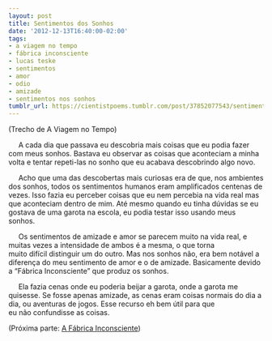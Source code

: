 ```yaml
---
layout: post
title: Sentimentos dos Sonhos
date: '2012-12-13T16:40:00-02:00'
tags:
- a viagem no tempo
- fábrica inconsciente
- lucas teske
- sentimentos
- amor
- odio
- amizade
- sentimentos nos sonhos
tumblr_url: https://cientistpoems.tumblr.com/post/37852077543/sentimentos-dos-sonhos
---
```

(Trecho de A Viagem no Tempo)

&nbsp; &nbsp; &nbsp;A cada dia que passava eu descobria mais coisas que eu podia fazer com meus sonhos. Bastava eu observar as coisas que aconteciam a minha volta e tentar repeti-las no sonho que eu acabava descobrindo algo novo.

&nbsp; &nbsp; &nbsp;Acho que uma das descobertas mais curiosas era de que, nos ambientes dos sonhos, todos os sentimentos humanos eram amplificados centenas de vezes. Isso fazia eu perceber coisas que eu nem percebia na vida real mas que aconteciam dentro de mim. Até mesmo quando eu tinha dúvidas se eu gostava de uma garota na escola, eu podia testar isso usando meus sonhos.

&nbsp; &nbsp; &nbsp;Os sentimentos de amizade e amor se parecem muito na vida real, e muitas vezes a intensidade de ambos é a mesma, o que torna muito&nbsp;difícil&nbsp;distinguir um do outro. Mas nos sonhos não, era bem notável a diferença do meu sentimento de amor e o de amizade. Basicamente devido a “Fábrica Inconsciente” que produz os sonhos.

&nbsp; &nbsp; &nbsp;Ela fazia cenas onde eu poderia beijar a garota, onde a garota me quisesse. Se fosse apenas amizade, as cenas eram coisas normais do dia a dia, ou aventuras de jogos. Esse recurso eh bem útil para que eu&nbsp;não&nbsp;confundisse as coisas.

(Próxima parte: [A Fábrica Inconsciente](/2012/12/15/a-fábrica-inconsciente))
